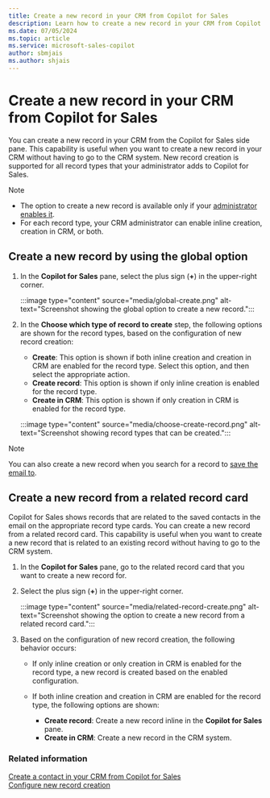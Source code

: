 ```yaml
---
title: Create a new record in your CRM from Copilot for Sales
description: Learn how to create a new record in your CRM from Copilot for Sales.
ms.date: 07/05/2024
ms.topic: article
ms.service: microsoft-sales-copilot
author: sbmjais
ms.author: shjais
---
```


# Create a new record in your CRM from Copilot for Sales

You can create a new record in your CRM from the Copilot for Sales side pane. This capability is useful when you want to create a new record in your CRM without having to go to the CRM system. New record creation is supported for all record types that your administrator adds to Copilot for Sales.

> [!NOTE]
> - The option to create a new record is available only if your [administrator enables it](customize-forms-and-fields.md#configure-new-record-creation).
> - For each record type, your CRM administrator can enable inline creation, creation in CRM, or both.

## Create a new record by using the global option

1. In the **Copilot for Sales** pane, select the plus sign (**+**) in the upper-right corner.

    :::image type="content" source="media/global-create.png" alt-text="Screenshot showing the global option to create a new record.":::

1. In the **Choose which type of record to create** step, the following options are shown for the record types, based on the configuration of new record creation:

    - **Create**: This option is shown if both inline creation and creation in CRM are enabled for the record type. Select this option, and then select the appropriate action.
    - **Create record**: This option is shown if only inline creation is enabled for the record type.
    - **Create in CRM**: This option is shown if only creation in CRM is enabled for the record type.

    :::image type="content" source="media/choose-create-record.png" alt-text="Screenshot showing record types that can be created.":::

> [!NOTE]
> You can also create a new record when you search for a record to [save the email to](save-outlook-activities-crm.md).

## Create a new record from a related record card

Copilot for Sales shows records that are related to the saved contacts in the email on the appropriate record type cards. You can create a new record from a related record card. This capability is useful when you want to create a new record that is related to an existing record without having to go to the CRM system.

1. In the **Copilot for Sales** pane, go to the related record card that you want to create a new record for.
1. Select the plus sign (**+**) in the upper-right corner.

    :::image type="content" source="media/related-record-create.png" alt-text="Screenshot showing the option to create a new record from a related record card.":::

1. Based on the configuration of new record creation, the following behavior occurs:

    - If only inline creation or only creation in CRM is enabled for the record type, a new record is created based on the enabled configuration.
    - If both inline creation and creation in CRM are enabled for the record type, the following options are shown:

        - **Create record**: Create a new record inline in the **Copilot for Sales** pane.
        - **Create in CRM**: Create a new record in the CRM system.

### Related information

[Create a contact in your CRM from Copilot for Sales](create-contact-crm-sales-copilot.md)<br>
[Configure new record creation](customize-forms-and-fields.md#configure-new-record-creation)

